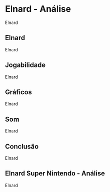---
---

# Elnard - Análise

Elnard

## Elnard

Elnard

## Jogabilidade

Elnard

## Gráficos

Elnard

## Som

Elnard

## Conclusão

Elnard

## Elnard Super Nintendo - Análise

Elnard
